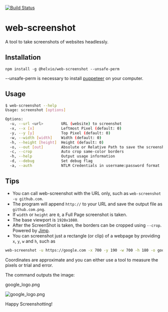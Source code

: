 [![Build Status][1]][2]

web-screenshot
==============
A tool to take screenshots of websites headlessly.

Installation
------------

```node
npm install -g @helvio/web-screenshot --unsafe-perm
```
--unsafe-perm is necessary to install [puppeteer][3] on your computer.

Usage
-----
```bash
$ web-screenshot --help
Usage: screenshot [options]

Options:
  -u, --url <url>        URL (website) to screenshot
  -x, --x [x]            Leftmost Pixel (default: 0)
  -y, --y [y]            Top Pixel (default: 0)
  -w, --width [width]    Width (default: 0)
  -h, --height [height]  Height (default: 0)
  -o, --out [out]        Absolute or Relative Path to save the screenshot
  -c, --crop             Auto crop same-color borders
  -h, --help             Output usage information
  -d, --debug            Set debug flag
  -a, --auth             NTLM Credentials in username:password format
```

Tips
----
* You can call web-screenshot with the URL only, such as `web-screenshot -u github.com`.
* The program will append `http://` to your URL and save the output file as `github.com.png`.
* If `width` or `height` are `0`, a Full Page screenshot is taken.
* The base viewport is `1920x1080`.
* After the ScreenShot is taken, the borders can be cropped using `--crop`. Powered by [Jimp][4].
* You can screenshot just a rectangle (or clip) of a webpage by providing `x`, `y`, `w` and `h`, such as
```bash
web-screenshot -u https://google.com -x 700 -y 190 -w 700 -h 180 -o google_logo.png --crop
```
Coordinates are approximate and you can either use a tool to measure the pixels or trial and error.

The command outputs the image:

google_logo.png

![google_logo.png][5]

Happy Screenshotting!

[1]: https://travis-ci.org/Helvio88/web-screenshot.svg?branch=master "Build Status"
[2]: https://travis-ci.org/Helvio88/web-screenshot#
[3]: https://github.com/GoogleChrome/puppeteer
[4]: https://github.com/oliver-moran/jimp
[5]: https://i.imgur.com/AmoKkrg.png "google_logo.png"
